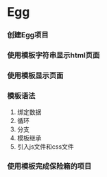 # Egg

### 创建Egg项目

### 使用模板字符串显示html页面

### 使用模板显示页面

### 模板语法
1. 绑定数据
2. 循环
3. 分支
4. 模板继承
5. 引入js文件和css文件

### 使用模板完成保险箱的项目

